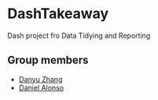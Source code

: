 # DashTakeaway
Dash project fro Data Tidying and Reporting

## Group members

- [Danyu Zhang](https://github.com/danyuz)
- [Daniel Alonso](https://github.com/dreth)
